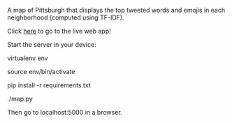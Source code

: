 A map of Pittsburgh that displays the top tweeted words and emojis in each neighborhood (computed using TF-IDF).

Click [here](http://ec2-54-221-193-1.compute-1.amazonaws.com:5000/) to go to the live web app!

Start the server in your device:

virtualenv env

source env/bin/activate

pip install -r requirements.txt

./map.py

Then go to localhost:5000 in a browser.


